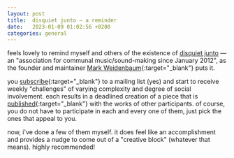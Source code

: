 ```yaml
---
layout: post
title:  disquiet junto — a reminder
date:   2023-01-09 01:02:56 +0200
categories: general
---
```

feels lovely to remind myself and others of the existence of [disquiet junto](https://disquiet.com/2012/01/27/the-disquiet-junto/)	 — an "association for communal music/sound-making since January 2012", as the founder and maintainer [Mark Weidenbaum](https://disquiet.com/){:target="_blank"} puts it.    

you [subscribe](https://tinyletter.com/disquiet-junto){:target="_blank"} to a mailing list (yes) and start to receive weekly "challenges" of varying complexity and degree of social involvement. each results in a deadlined creation of a piece that is [published](https://soundcloud.com/disquiet/sets){:target="_blank"} with the works of other participants. of course, you do not have to participate in each and every one of them, just pick the ones that appeal to you.   

now, i've done a few of them myself. it does feel like an accomplishment and provides a nudge to come out of a "creative block" (whatever that means). highly recommended!
